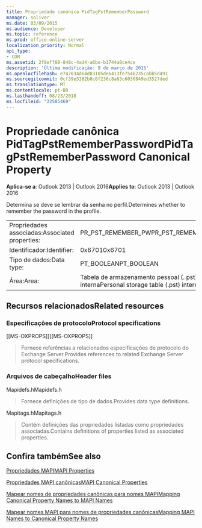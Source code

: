 ```yaml
---
title: Propriedade canônica PidTagPstRememberPassword
manager: soliver
ms.date: 03/09/2015
ms.audience: Developer
ms.topic: reference
ms.prod: office-online-server
localization_priority: Normal
api_type:
- COM
ms.assetid: 2f8eff88-848c-4ad4-a6be-b1744a0ce4ce
description: 'Última modificação: 9 de março de 2015'
ms.openlocfilehash: e747034d64d83105de6413fe7546235cabb5d491
ms.sourcegitcommit: 0cf39e5382b8c6f236c8a63c6036849ed3527ded
ms.translationtype: MT
ms.contentlocale: pt-BR
ms.lasthandoff: 08/23/2018
ms.locfileid: "22585469"
---
```

# <a name="pidtagpstrememberpassword-canonical-property"></a><span data-ttu-id="86e34-103">Propriedade canônica PidTagPstRememberPassword</span><span class="sxs-lookup"><span data-stu-id="86e34-103">PidTagPstRememberPassword Canonical Property</span></span>

  
  
<span data-ttu-id="86e34-104">**Aplica-se a**: Outlook 2013 | Outlook 2016</span><span class="sxs-lookup"><span data-stu-id="86e34-104">**Applies to**: Outlook 2013 | Outlook 2016</span></span> 
  
<span data-ttu-id="86e34-105">Determina se deve se lembrar da senha no perfil.</span><span class="sxs-lookup"><span data-stu-id="86e34-105">Determines whether to remember the password in the profile.</span></span>
  
|||
|:-----|:-----|
|<span data-ttu-id="86e34-106">Propriedades associadas:</span><span class="sxs-lookup"><span data-stu-id="86e34-106">Associated properties:</span></span>  <br/> |<span data-ttu-id="86e34-107">PR_PST_REMEMBER_PW</span><span class="sxs-lookup"><span data-stu-id="86e34-107">PR_PST_REMEMBER_PW</span></span>  <br/> |
|<span data-ttu-id="86e34-108">Identificador:</span><span class="sxs-lookup"><span data-stu-id="86e34-108">Identifier:</span></span>  <br/> |<span data-ttu-id="86e34-109">0x6701</span><span class="sxs-lookup"><span data-stu-id="86e34-109">0x6701</span></span>  <br/> |
|<span data-ttu-id="86e34-110">Tipo de dados:</span><span class="sxs-lookup"><span data-stu-id="86e34-110">Data type:</span></span>  <br/> |<span data-ttu-id="86e34-111">PT_BOOLEAN</span><span class="sxs-lookup"><span data-stu-id="86e34-111">PT_BOOLEAN</span></span>  <br/> |
|<span data-ttu-id="86e34-112">Área:</span><span class="sxs-lookup"><span data-stu-id="86e34-112">Area:</span></span>  <br/> |<span data-ttu-id="86e34-113">Tabela de armazenamento pessoal (. pst) interna</span><span class="sxs-lookup"><span data-stu-id="86e34-113">Personal storage table (.pst) internal</span></span>  <br/> |
   
## <a name="related-resources"></a><span data-ttu-id="86e34-114">Recursos relacionados</span><span class="sxs-lookup"><span data-stu-id="86e34-114">Related resources</span></span>

### <a name="protocol-specifications"></a><span data-ttu-id="86e34-115">Especificações de protocolo</span><span class="sxs-lookup"><span data-stu-id="86e34-115">Protocol specifications</span></span>

<span data-ttu-id="86e34-116">[[MS-OXPROPS]]</span><span class="sxs-lookup"><span data-stu-id="86e34-116">[[MS-OXPROPS]]</span></span> 
  
> <span data-ttu-id="86e34-117">Fornece referências a relacionados especificações de protocolo do Exchange Server.</span><span class="sxs-lookup"><span data-stu-id="86e34-117">Provides references to related Exchange Server protocol specifications.</span></span>
    
### <a name="header-files"></a><span data-ttu-id="86e34-118">Arquivos de cabeçalho</span><span class="sxs-lookup"><span data-stu-id="86e34-118">Header files</span></span>

<span data-ttu-id="86e34-119">Mapidefs.h</span><span class="sxs-lookup"><span data-stu-id="86e34-119">Mapidefs.h</span></span>
  
> <span data-ttu-id="86e34-120">Fornece definições de tipo de dados.</span><span class="sxs-lookup"><span data-stu-id="86e34-120">Provides data type definitions.</span></span>
    
<span data-ttu-id="86e34-121">Mapitags.h</span><span class="sxs-lookup"><span data-stu-id="86e34-121">Mapitags.h</span></span>
  
> <span data-ttu-id="86e34-122">Contém definições das propriedades listadas como propriedades associadas.</span><span class="sxs-lookup"><span data-stu-id="86e34-122">Contains definitions of properties listed as associated properties.</span></span>
    
## <a name="see-also"></a><span data-ttu-id="86e34-123">Confira também</span><span class="sxs-lookup"><span data-stu-id="86e34-123">See also</span></span>



[<span data-ttu-id="86e34-124">Propriedades MAPI</span><span class="sxs-lookup"><span data-stu-id="86e34-124">MAPI Properties</span></span>](mapi-properties.md)
  
[<span data-ttu-id="86e34-125">Propriedades MAPI canônicas</span><span class="sxs-lookup"><span data-stu-id="86e34-125">MAPI Canonical Properties</span></span>](mapi-canonical-properties.md)
  
[<span data-ttu-id="86e34-126">Mapear nomes de propriedades canônicas para nomes MAPI</span><span class="sxs-lookup"><span data-stu-id="86e34-126">Mapping Canonical Property Names to MAPI Names</span></span>](mapping-canonical-property-names-to-mapi-names.md)
  
[<span data-ttu-id="86e34-127">Mapear nomes MAPI para nomes de propriedades canônicas</span><span class="sxs-lookup"><span data-stu-id="86e34-127">Mapping MAPI Names to Canonical Property Names</span></span>](mapping-mapi-names-to-canonical-property-names.md)

